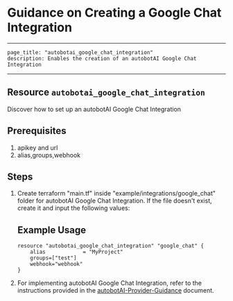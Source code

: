 # Guidance on Creating a Google Chat Integration
---
    page_title: "autobotai_google_chat_integration"
    description: Enables the creation of an autobotAI Google Chat Integration
---

## Resource `autobotai_google_chat_integration`
Discover how to set up an autobotAI Google Chat Integration


## Prerequisites
1. apikey and url
2. alias,groups,webhook

## Steps 
1. Create terraform "main.tf" inside "example/integrations/google_chat" folder for autobotAI Google Chat Integration. If the file doesn't exist, create it and input the following values:
    ## Example Usage 
    ```
    resource "autobotai_google_chat_integration" "google_chat" {
        alias            = "MyProject"
        groups=["test"]
        webhook="webhook"
    }
    ```
2. For implementing autobotAI Google Chat Integration, refer to the instructions provided in the [autobotAI-Provider-Guidance](../autobotAI_provider_guidance.md) document.